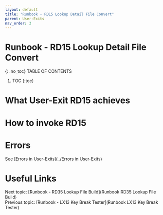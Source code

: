 ```yaml
---
layout: default
title: "Runbook - RD15 Lookup Detail File Convert"
parent: User-Exits
nav_order: 3
---
```


# Runbook - RD15 Lookup Detail File Convert
{: .no_toc}
TABLE OF CONTENTS 
1. TOC
{:toc}  


# What User-Exit RD15 achieves



# How to invoke RD15



# Errors
See [Errors in User-Exits](../Errors in User-Exits)  
  
  
# Useful Links
Next topic: [Runbook - RD35 Lookup File Build](Runbook RD35 Lookup File Build)  
Previous topic: [Runbook - LX13 Key Break Tester](Runbook LX13 Key Break Tester)  



